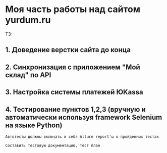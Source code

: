 # Моя часть работы над сайтом yurdum.ru

ТЗ:
## 1. Доведение верстки сайта до конца
## 2. Синхронизация с приложением "Мой склад" по API
## 3. Настройка системы платежей ЮKassa
## 4. Тестирование пунктов 1,2,3 (вручную и автоматически используя framework Selenium на языке Python)

```Автотесты должны включать в себя Allure report'ы о пройденных тестах```

``` Составить тестовую документацию, тест план ```
